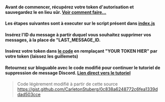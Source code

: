 #### Avant de commencer, récupérez votre token d'autorisation et sauvegardez le en lieu sûr. [Voir comment faire...](https://bloguable.com/recuperer-son-token-discord-manuellement/) 

#### Les étapes suivantes sont à executer sur le script présent dans [index.js](https://github.com/planetenamek/delete-message-discord/blob/master/index.js)

#### Insérez l'ID du message à partir duquel vous souhaitez supprimer vos messages, à la place de "LAST_MESSAGE_ID. 

#### Insérez votre token dans [le code](https://github.com/planetenamek/delete-message-discord/blob/master/index.js) en remplaçant "YOUR TOKEN HIER" par votre token (laissez les guillemets)

#### Retournez sur bloguable avec le code modifié pour continuer le tutoriel de suppression de message Discord. [Lien direct vers le tutoriel](https://bloguable.com)

> Code légèrement modifié à partir de cette source https://gist.github.com/CarletonStuberg/0c838a6248772c6fea1339ddad503cce 
